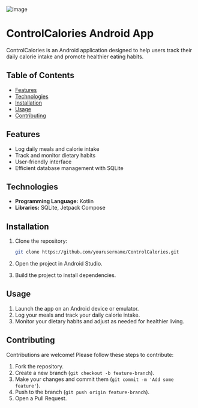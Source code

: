 ![image](https://github.com/MPojda/ControlCalories/assets/80914407/2b03d3d5-6d9a-4d1e-9d6f-6274c8efe3b7)


# ControlCalories Android App

ControlCalories is an Android application designed to help users track their daily calorie intake and promote healthier eating habits.

## Table of Contents

- [Features](#features)
- [Technologies](#technologies)
- [Installation](#installation)
- [Usage](#usage)
- [Contributing](#contributing)

## Features

- Log daily meals and calorie intake
- Track and monitor dietary habits
- User-friendly interface
- Efficient database management with SQLite

## Technologies

- **Programming Language:** Kotlin
- **Libraries:** SQLite, Jetpack Compose

## Installation

1. Clone the repository:
    ```bash
    git clone https://github.com/yourusername/ControlCalories.git
    ```

2. Open the project in Android Studio.

3. Build the project to install dependencies.

## Usage

1. Launch the app on an Android device or emulator.
2. Log your meals and track your daily calorie intake.
3. Monitor your dietary habits and adjust as needed for healthier living.

## Contributing

Contributions are welcome! Please follow these steps to contribute:

1. Fork the repository.
2. Create a new branch (`git checkout -b feature-branch`).
3. Make your changes and commit them (`git commit -m 'Add some feature'`).
4. Push to the branch (`git push origin feature-branch`).
5. Open a Pull Request.
